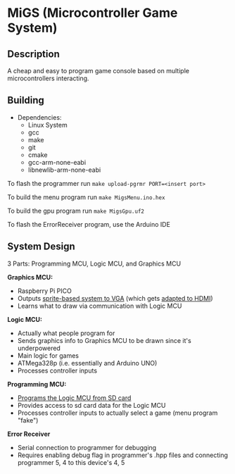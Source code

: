 # MiGS (Microcontroller Game System)

## Description

A cheap and easy to program game console based on multiple microcontrollers interacting.

## Building

- Dependencies:
  + Linux System
  + gcc
  + make
  + git
  + cmake
  + gcc-arm-none-eabi
  + libnewlib-arm-none-eabi

To flash the programmer run `make upload-pgrmr PORT=<insert port>`

To build the menu program run `make MigsMenu.ino.hex`

To build the gpu program run `make MigsGpu.uf2`

To flash the ErrorReceiver program, use the Arduino IDE

## System Design

3 Parts: Programming MCU, Logic MCU, and Graphics MCU

__Graphics MCU:__
- Raspberry Pi PICO
- Outputs [sprite-based system to VGA](https://www.youtube.com/watch?v=RmPWcsvGSyk) (which gets [adapted to HDMI](https://www.amazon.com/Monitor-Connector-VENTION-Adapter-Computer/dp/B08GZ159FJ/ref=sr_1_6?crid=1TODLD3WMDJ1C&keywords=vga+to+hdmi&qid=1645044383&sprefix=vga+to+hdm%2Caps%2C127&sr=8-6))
- Learns what to draw via communication with Logic MCU

__Logic MCU:__
- Actually what people program for
- Sends graphics info to Graphics MCU to be drawn since it's underpowered
- Main logic for games
- ATMega328p (i.e. essentially and Arduino UNO)
- Processes controller inputs

__Programming MCU:__
- [Programs the Logic MCU from SD card](https://baldwisdom.com/bootdrive/)
- Provides access to sd card data for the Logic MCU
- Processes controller inputs to actually select a game (menu program "fake")

__Error Receiver__
- Serial connection to programmer for debugging
- Requires enabling debug flag in programmer's .hpp files and connecting programmer 5, 4 to this device's 4, 5
